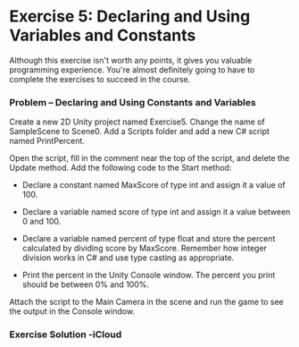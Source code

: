 # Exercise 5: Declaring and Using Variables and Constants
Although this exercise isn't worth any points, it gives you valuable programming experience. You're almost definitely going to have to complete the exercises to succeed in the course.

### Problem – Declaring and Using Constants and Variables

Create a new 2D Unity project named Exercise5. Change the name of SampleScene to Scene0. Add a Scripts folder and add a new C# script named PrintPercent. 

Open the script, fill in the comment near the top of the script, and delete the Update method. Add the following code to the Start method:

 - Declare a constant named MaxScore of type int and assign it a value of 100.

 - Declare a variable named score of type int and assign it a value between 0 and 100.

 - Declare a variable named percent of type float and store the percent calculated by dividing score by MaxScore. Remember how integer division works in C# and use type casting as appropriate.

 - Print the percent in the Unity Console window. The percent you print should be between 0% and 100%.

Attach the script to the Main Camera in the scene and run the game to see the output in the Console window.

### Exercise Solution -iCloud

